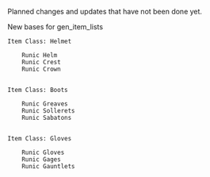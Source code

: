 Planned changes and updates that have not been done yet.

New bases for gen_item_lists
```text
Item Class: Helmet

    Runic Helm
    Runic Crest
    Runic Crown


Item Class: Boots

    Runic Greaves
    Runic Sollerets
    Runic Sabatons


Item Class: Gloves

    Runic Gloves
    Runic Gages
    Runic Gauntlets

```